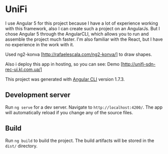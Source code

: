 # UniFi

I use Angular 5 for this project because I have a lot of experience working with this framework, also I can 
create such a project on an AngularJs. But I chose Angular 5 through the AngularCLI, which allows you to run and assemble the project much faster.
I'm also familiar with the React, but I have no experience in the work with it.

Used ng2-konva [http://rafaelescala.com/ng2-konva/] to draw shapes.

Also i deploy this app in hosting, so you can see:
Demo [http://unifi-sdn-rec-ui.kl.com.ua/]

This project was generated with [Angular CLI](https://github.com/angular/angular-cli) version 1.7.3.

## Development server

Run `ng serve` for a dev server. Navigate to `http://localhost:4200/`. The app will automatically reload if you change any of the source files.

## Build

Run `ng build` to build the project. The build artifacts will be stored in the `dist/` directory. 
